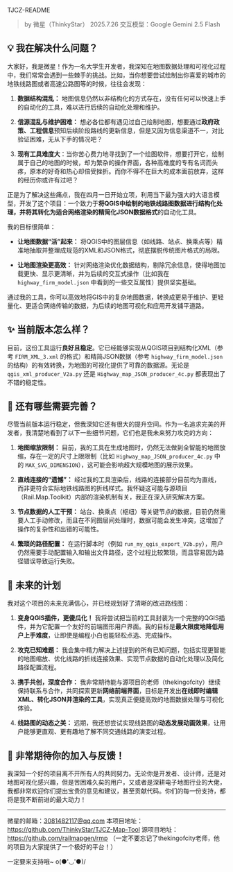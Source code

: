 TJCZ-README

>by 微星（ThinkyStar）
   2025.7.26
>交互模型：Google Gemini 2.5 Flash

## 💡 我在解决什么问题？

大家好，我是微星！作为一名大学生开发者，我深知在地图数据处理和可视化过程中，我们常常会遇到一些棘手的挑战。比如，当你想要尝试绘制出你喜爱的城市的地铁线路图或者高速公路图等的时候，往往会发现：

1. **数据结构混乱：** 地图信息仍然以非结构化的方式存在，没有任何可以快速上手的自动化的工具，难以进行后续的自动化处理和维护。
    
2. **信源混乱与维护困难：** 想必各位都有遇见过自己绘制地图，想要通过**政府政策、工程信息**预知后续阶段路线的更新信息，但是又因为信息渠道不一，对比验证困难，无从下手的情况吧？
3. **现有工具难度大**：当你苦心费力地寻找到了一个绘图软件，想要打开它，绘制属于自己的地图的时候，却为繁杂的操作界面，各种高难度的专有名词而头疼，原本的好奇和热心却倍受挫折。而你不得不在巨大的成本面前放弃，这样的经历你或许有过吧？
    

正是为了解决这些痛点，我在四月一日开始立项，利用当下最为强大的大语言模型，开发了这个项目：一个致力于**将QGIS中绘制的地铁线路图数据进行结构化处理，并将其转化为适合网络渲染的精简化JSON数据格式**的自动化工具。

我的目标很简单：

- **让地图数据“活”起来：** 将QGIS中的图层信息（如线路、站点、换乘点等）精准地抽取并整理成规范的XML和JSON格式，彻底摆脱传统图片格式的局限。
    
- **让地图渲染更高效：** 针对网络渲染优化数据结构，剔除冗余信息，使得地图加载更快、显示更清晰，并为后续的交互式操作（比如我在 `highway_firm_model.json` 中看到的一些交互属性）提供坚实基础。
    

通过我的工具，你可以高效地将GIS中的复杂地图数据，转换成更易于维护、更轻量化、更适合网络传输的数据，为后续的地图可视化和应用开发铺平道路。

## ✨ 当前版本怎么样？

目前，这份工具运行**良好且稳定**。它已经能够实现从QGIS项目到结构化XML（参考 `FIRM_XML_3.xml` 的格式）和精简JSON数据（参考 `highway_firm_model.json` 的结构）的有效转换，为地图的可视化提供了可靠的数据源。无论是 `qgis_xml_producer_V2a.py` 还是 `Highway_map_JSON_producer_4c.py` 都表现出了不错的稳定性。

## 🚧 还有哪些需要完善？

尽管当前版本运行稳定，但我深知它还有很大的提升空间。作为一名追求完美的开发者，我清楚地看到了以下一些细节问题，它们也是我未来努力攻克的方向：

1. **地图缩放限制：** 目前，我的工具在生成地图时，仍然无法做到全智能的地图放缩，存在一定的尺寸上限限制（比如 `Highway_map_JSON_producer_4c.py` 中的 `MAX_SVG_DIMENSION`），这可能会影响超大规模地图的展示效果。
    
2. **直线连接的“遗憾”：** 经过我的工具渲染后，线路的连接部分目前均为直线，而非更符合实际地铁线路图的折线样式。我怀疑这可能与源项目（Rail.Map.Toolkit）内部的渲染机制有关，我正在深入研究解决方案。
    
3. **节点数据的人工干预：** 站台、换乘点（枢纽）等关键节点的数据，目前仍然需要人工手动修改，而且在不同图层间处理时，数据可能会发生冲突，这增加了操作的复杂性和出错的可能性。
    
4. **繁琐的路径配置：** 在运行脚本时（例如 `run_my_qgis_export_V2b.py`），用户仍然需要手动配置输入和输出文件路径，这个过程比较繁琐，而且容易因为路径错误导致运行失败。
    

## 🚀 未来的计划

我对这个项目的未来充满信心，并已经规划好了清晰的改进路线图：

1. **变身QGIS插件，更傻瓜化！** 我将尝试把当前的工具封装为一个完整的QGIS插件，并为它配置一个友好的前端图形用户界面。我的目标是**最大限度地降低用户上手难度**，让即使是编程小白也能轻松点选、完成操作。
    
2. **攻克已知难题：** 我会集中精力解决上述提到的所有已知问题，包括实现更智能的地图缩放、优化线路的折线连接效果、实现节点数据的自动化处理以及简化路径配置流程。
    
3. **携手共创，深度合作：** 我非常期待能与源项目的老师（thekingofcity）继续保持联系与合作，共同探索更新**网络前端界面**，目标是开发出**在线即时编辑XML、转化JSON并渲染的工具**，实现真正便捷高效的地图数据处理与可视化体验。
    
4. **线路图的动态之美：** 远期，我还想尝试实现线路图的**动态发展动画效果**，让用户能够更直观、更有趣地了解不同交通线路的演变过程。 
    

## 🤝 非常期待你的加入与反馈！

我深知一个好的项目离不开所有人的共同努力。无论你是开发者、设计师，还是对地图可视化感兴趣，但是苦困难久矣的用户，又或者是深耕电子地图行业的大佬，我都非常欢迎你们提出宝贵的意见和建议，甚至贡献代码。你们的每一份支持，都将是我不断前进的最大动力！

---


微星的邮箱：3081482117@qq.com
本项目地址：https://github.com/ThinkyStar/TJCZ-Map-Tool
源项目地址：https://github.com/railmapgen/rmp
（一定不要忘记了thekingofcity老师，他的项目为大家提供了一个极好的平台！）

一定要来支持哦~
o(●'◡'●)/


